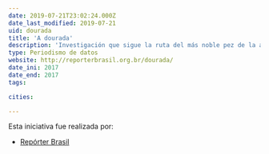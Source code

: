 ```yaml
---
date: 2019-07-21T23:02:24.000Z
date_last_modified: 2019-07-21
uid: dourada
title: 'A dourada'
description: 'Investigación que sigue la ruta del más noble pez de la amazonia. fundamental para la economía local, el pez la dorada esta amenazada.'
type: Periodismo de datos
website: http://reporterbrasil.org.br/dourada/
date_ini: 2017
date_end: 2017
tags:

cities: 

---
```


Esta iniciativa fue realizada por:

- [Repórter Brasil](/organizaciones/reporter-brasil)
